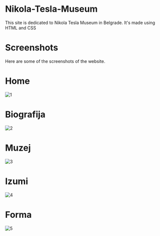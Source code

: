 # Nikola-Tesla-Museum
This site is dedicated to Nikola Tesla Museum in Belgrade.
It's made using HTML and CSS

# Screenshots
Here are some of the screenshots of the website.
# Home
![1](https://user-images.githubusercontent.com/90396418/172208952-ff9e7e76-6c49-4a77-904f-21ddc6ea9122.png)

# Biografija
![2](https://user-images.githubusercontent.com/90396418/172209937-3ef20e31-11cc-42d1-bf9e-c43f2ee9dd8e.png)

# Muzej
![3](https://user-images.githubusercontent.com/90396418/172209957-32653397-891b-45e4-b028-f6c601910552.png)

# Izumi
![4](https://user-images.githubusercontent.com/90396418/172209965-24c72585-799c-4243-8206-db96f36786e6.png)

# Forma
![5](https://user-images.githubusercontent.com/90396418/172209989-0805c7a2-99ee-475c-8823-41ff6c2beb33.png)
